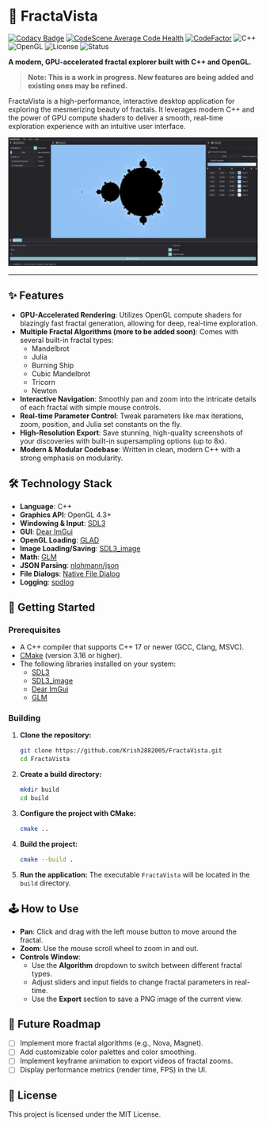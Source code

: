 # 🎨 FractaVista
[![Codacy Badge](https://api.codacy.com/project/badge/Grade/4e052320792c4cc19daa6629218f3335)](https://app.codacy.com/gh/Krish2882005/FractaVista?utm_source=github.com&utm_medium=referral&utm_content=Krish2882005/FractaVista&utm_campaign=Badge_Grade)
[![CodeScene Average Code Health](https://codescene.io/projects/67817/status-badges/average-code-health)](https://codescene.io/projects/67817)
[![CodeFactor](https://www.codefactor.io/repository/github/krish2882005/fractavista/badge)](https://www.codefactor.io/repository/github/krish2882005/fractavista)
![C++](https://img.shields.io/badge/C++-17-blue.svg?logo=c%2B%2B)
![OpenGL](https://img.shields.io/badge/OpenGL-Rendering-blue?logo=opengl)
![License](https://img.shields.io/github/license/krish2882005/fractavista)
![Status](https://img.shields.io/badge/Status-Work%20In%20Progress-orange)

**A modern, GPU-accelerated fractal explorer built with C++ and OpenGL.**

> **Note: This is a work in progress. New features are being added and existing ones may be refined.**

FractaVista is a high-performance, interactive desktop application for exploring the mesmerizing beauty of fractals. It leverages modern C++ and the power of GPU compute shaders to deliver a smooth, real-time exploration experience with an intuitive user interface.

<p align="center">
  <img src="assets/FractaVista.png" alt="FractaVista Icon"/>
</p>

---

## ✨ Features

- **GPU-Accelerated Rendering**: Utilizes OpenGL compute shaders for blazingly fast fractal generation, allowing for deep, real-time exploration.
- **Multiple Fractal Algorithms (more to be added soon)**: Comes with several built-in fractal types:
  - Mandelbrot
  - Julia
  - Burning Ship
  - Cubic Mandelbrot
  - Tricorn
  - Newton
- **Interactive Navigation**: Smoothly pan and zoom into the intricate details of each fractal with simple mouse controls.
- **Real-time Parameter Control**: Tweak parameters like max iterations, zoom, position, and Julia set constants on the fly.
- **High-Resolution Export**: Save stunning, high-quality screenshots of your discoveries with built-in supersampling options (up to 8x).
- **Modern & Modular Codebase**: Written in clean, modern C++ with a strong emphasis on modularity.

## 🛠️ Technology Stack

- **Language**: C++
- **Graphics API**: OpenGL 4.3+
- **Windowing & Input**: [SDL3](https://github.com/libsdl-org/SDL)
- **GUI**: [Dear ImGui](https://github.com/ocornut/imgui)
- **OpenGL Loading**: [GLAD](https://glad.dav1d.de/)
- **Image Loading/Saving**: [SDL3_image](https://github.com/libsdl-org/SDL_image)
- **Math**: [GLM](https://github.com/g-truc/glm)
- **JSON Parsing**: [nlohmann/json](https://github.com/nlohmann/json)
- **File Dialogs**: [Native File Dialog](https://github.com/mlabbe/nativefiledialog)
- **Logging**: [spdlog](https://github.com/gabime/spdlog)


## 🚀 Getting Started

### Prerequisites

- A C++ compiler that supports C++ 17 or newer (GCC, Clang, MSVC).
- [CMake](https://cmake.org/) (version 3.16 or higher).
- The following libraries installed on your system:
  - [SDL3](https://github.com/libsdl-org/SDL)
  - [SDL3_image](https://github.com/libsdl-org/SDL_image)
  - [Dear ImGui](https://github.com/ocornut/imgui)
  - [GLM](https://github.com/g-truc/glm)

### Building

1.  **Clone the repository:**
    ```bash
    git clone https://github.com/Krish2882005/FractaVista.git
    cd FractaVista
    ```

2.  **Create a build directory:**
    ```bash
    mkdir build
    cd build
    ```

3.  **Configure the project with CMake:**
    ```bash
    cmake ..
    ```

4.  **Build the project:**
    ```bash
    cmake --build .
    ```

5.  **Run the application:**
    The executable `FractaVista` will be located in the `build` directory.

## 🕹️ How to Use

- **Pan**: Click and drag with the left mouse button to move around the fractal.
- **Zoom**: Use the mouse scroll wheel to zoom in and out.
- **Controls Window**:
  - Use the **Algorithm** dropdown to switch between different fractal types.
  - Adjust sliders and input fields to change fractal parameters in real-time.
  - Use the **Export** section to save a PNG image of the current view.

## 🔮 Future Roadmap

- [ ] Implement more fractal algorithms (e.g., Nova, Magnet).
- [ ] Add customizable color palettes and color smoothing.
- [ ] Implement keyframe animation to export videos of fractal zooms.
- [ ] Display performance metrics (render time, FPS) in the UI.

## 📄 License

This project is licensed under the MIT License.
